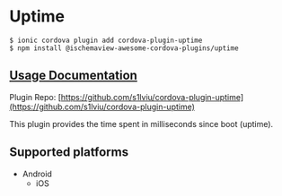 # Uptime

```
$ ionic cordova plugin add cordova-plugin-uptime
$ npm install @ischemaview-awesome-cordova-plugins/uptime
```

## [Usage Documentation](https://danielsogl.gitbook.io/awesome-cordova-plugins/plugins/uptime/)

Plugin Repo: [https://github.com/s1lviu/cordova-plugin-uptime](https://github.com/s1lviu/cordova-plugin-uptime)

This plugin provides the time spent in milliseconds since boot (uptime).

## Supported platforms

- Android
  - iOS
  


